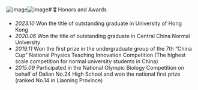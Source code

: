 ![image](https://github.com/user-attachments/assets/b92b446f-91b2-4b4a-8be6-b38bb5bedd3e)![image](https://github.com/user-attachments/assets/00661b92-a772-4993-9bd9-5af339469d7f)# 🎖 Honors and Awards
- *2023.10* Won the title of outstanding graduate in University of Hong Kong
- *2020.06* Won the title of outstanding graduate in Central China Normal University
- *2019.11* Won the first prize in the undergraduate group of the 7th “China Cup” National Physics Teaching Innovation Competition (The highest scale competition for normal university students in China)
- *2015.09* Participated in the National Olympic Biology Competition on behalf of Dalian No.24 High School and won the national first prize (ranked No.14 in Liaoning Province)
